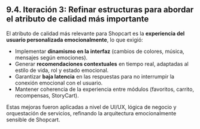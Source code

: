 ## 9.4. Iteración 3: Refinar estructuras para abordar el atributo de calidad más importante

El atributo de calidad más relevante para Shopcart es la **experiencia del usuario personalizada emocionalmente**, lo que exigió:

- Implementar **dinamismo en la interfaz** (cambios de colores, música, mensajes según emociones).
- Generar **recomendaciones contextuales** en tiempo real, adaptadas al estilo de vida, rol y estado emocional.
- Garantizar **baja latencia** en las respuestas para no interrumpir la conexión emocional con el usuario.
- Mantener coherencia de la experiencia entre módulos (favoritos, carrito, recompensas, StoryCart).

Estas mejoras fueron aplicadas a nivel de UI/UX, lógica de negocio y orquestación de servicios, refinando la arquitectura emocionalmente sensible de Shopcart.